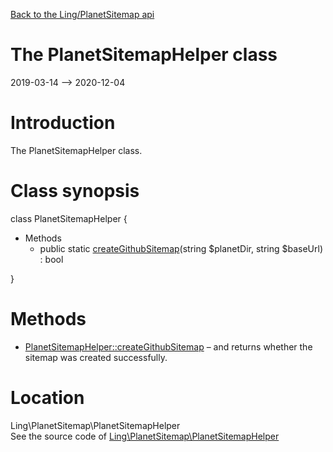 [Back to the Ling/PlanetSitemap api](https://github.com/lingtalfi/PlanetSitemap/blob/master/doc/api/Ling/PlanetSitemap.md)



The PlanetSitemapHelper class
================
2019-03-14 --> 2020-12-04






Introduction
============

The PlanetSitemapHelper class.



Class synopsis
==============


class <span class="pl-k">PlanetSitemapHelper</span>  {

- Methods
    - public static [createGithubSitemap](https://github.com/lingtalfi/PlanetSitemap/blob/master/doc/api/Ling/PlanetSitemap/PlanetSitemapHelper/createGithubSitemap.md)(string $planetDir, string $baseUrl) : bool

}






Methods
==============

- [PlanetSitemapHelper::createGithubSitemap](https://github.com/lingtalfi/PlanetSitemap/blob/master/doc/api/Ling/PlanetSitemap/PlanetSitemapHelper/createGithubSitemap.md) &ndash; and returns whether the sitemap was created successfully.





Location
=============
Ling\PlanetSitemap\PlanetSitemapHelper<br>
See the source code of [Ling\PlanetSitemap\PlanetSitemapHelper](https://github.com/lingtalfi/PlanetSitemap/blob/master/PlanetSitemapHelper.php)



